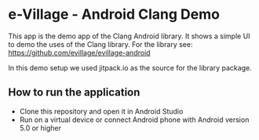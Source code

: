 # e-Village - Android Clang Demo
This app is the demo app of the Clang Android library. It shows a simple UI to demo the uses of the Clang library. For the library see: https://github.com/evillage/evillage-android

In this demo setup we used jitpack.io as the source for the library package.

## How to run the application
* Clone this repository and open it in Android Studio
* Run on a virtual device or connect Android phone with Android version 5.0 or higher
